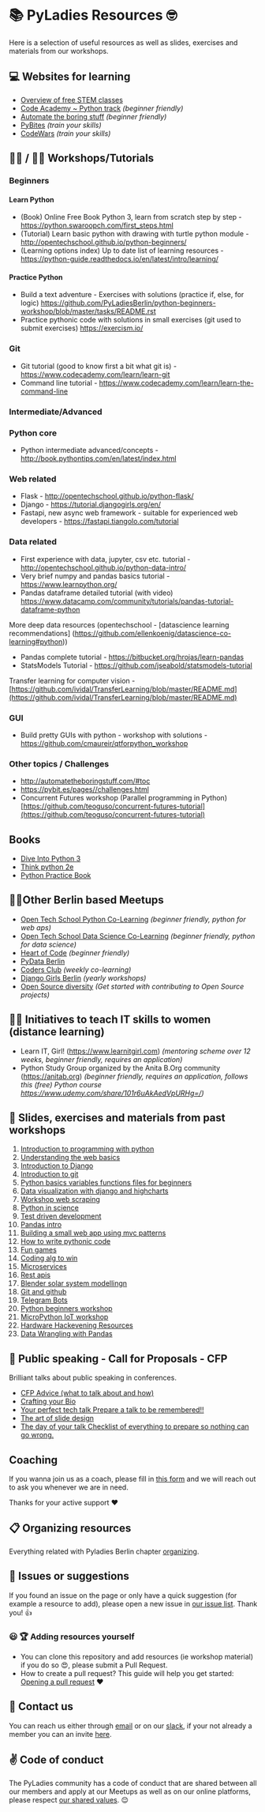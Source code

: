 # 📚 PyLadies Resources 🤓

Here is a selection of useful resources as well as slides, exercises and materials from our workshops.

## :computer: Websites for learning
* [Overview of free STEM classes](https://www.thesimpledollar.com/stem-free-computer-science-classes/)
* [Code Academy ~ Python track](https://www.codecademy.com/catalog/language/python) *(beginner friendly)*
* [Automate the boring stuff](https://automatetheboringstuff.com/) *(beginner friendly)*
* [PyBites](https://pybit.es/pages//challenges.html) *(train your skills)*
* [CodeWars](https://www.codewars.com/dashboard) *(train your skills)*

## 👩‍💻 /  👨‍💻 Workshops/Tutorials
### Beginners
#### Learn Python
* (Book) Online Free Book Python 3, learn from scratch step by step - https://python.swaroopch.com/first_steps.html
* (Tutorial) Learn basic python with drawing with turtle python module - http://opentechschool.github.io/python-beginners/
* (Learning options index) Up to date list of learning resources - https://python-guide.readthedocs.io/en/latest/intro/learning/

#### Practice Python
* Build a text adventure - Exercises with solutions (practice if, else, for logic) https://github.com/PyLadiesBerlin/python-beginners-workshop/blob/master/tasks/README.rst
* Practice pythonic code with solutions in small exercises (git used to submit exercises)  https://exercism.io/

### Git
* Git tutorial (good to know first a bit what git is) - https://www.codecademy.com/learn/learn-git
* Command line tutorial - https://www.codecademy.com/learn/learn-the-command-line

### Intermediate/Advanced

### Python core
* Python intermediate advanced/concepts - http://book.pythontips.com/en/latest/index.html

### Web related
- Flask - http://opentechschool.github.io/python-flask/
- Django - https://tutorial.djangogirls.org/en/
- Fastapi, new async web framework - suitable for experienced web developers - https://fastapi.tiangolo.com/tutorial

### Data related
- First experience with data, jupyter, csv etc. tutorial - http://opentechschool.github.io/python-data-intro/
- Very brief numpy and pandas basics tutorial - https://www.learnpython.org/
- Pandas dataframe detailed tutorial (with video) https://www.datacamp.com/community/tutorials/pandas-tutorial-dataframe-python

More deep data resources (opentechschool - [datascience learning recommendations] (https://github.com/ellenkoenig/datascience-co-learning#python))
- Pandas complete tutorial - https://bitbucket.org/hrojas/learn-pandas
- StatsModels Tutorial - https://github.com/jseabold/statsmodels-tutorial

Transfer learning for computer vision - [https://github.com/ividal/TransferLearning/blob/master/README.md](https://github.com/ividal/TransferLearning/blob/master/README.md)

### GUI
- Build pretty GUIs with python - workshop with solutions - https://github.com/cmaureir/qtforpython_workshop

### Other topics / Challenges
- http://automatetheboringstuff.com/#toc
- https://pybit.es/pages//challenges.html
- Concurrent Futures workshop (Parallel programming in Python) [https://github.com/teoguso/concurrent-futures-tutorial](https://github.com/teoguso/concurrent-futures-tutorial)

## Books
- [Dive Into Python 3](https://diveintopython3.problemsolving.io/)
- [Think python 2e](https://greenteapress.com/wp/think-python-2e/)
- [Python Practice Book](https://anandology.com/python-practice-book/index.html)

## 👩‍💻Other Berlin based Meetups
- [Open Tech School Python Co-Learning](https://www.meetup.com/opentechschool-berlin/) *(beginner friendly, python for web aps)*
- [Open Tech School Data Science Co-Learning](https://www.meetup.com/opentechschool-berlin/) *(beginner friendly, python for data science)*
- [Heart of Code](http://heartofcode.org/) *(beginner friendly)*
- [PyData Berlin](https://www.meetup.com/PyData-Berlin/)
- [Coders Club](https://www.facebook.com/groups/1968788209862149/?multi_permalinks=2151482021592766&notif_id=1535578255867282&notif_t=group_activity) *(weekly co-learning)*
- [Django Girls Berlin](https://djangogirls.org/berlin/) *(yearly workshops)*
- [Open Source diversity](https://opensourcediversity.org/#) *(Get started with contributing to Open Source projects)*

## 👩‍💻 Initiatives to teach IT skills to women (distance learning)
- Learn IT, Girl! (https://www.learnitgirl.com) *(mentoring scheme over 12 weeks, beginner friendly, requires an application)*
- Python Study Group organized by the Anita B.Org community (https://anitab.org) *(beginner friendly, requires an application, follows this (free) Python course https://www.udemy.com/share/101r6uAkAedVpURHg=/)*

## 💾 Slides, exercises and materials from past workshops 

1. [Introduction to programming with python](https://github.com/PyLadiesBerlin/resources/tree/master/workshops/1_introduction_to_programming_with_python)
2. [Understanding the web basics](https://github.com/PyLadiesBerlin/resources/tree/master/workshops/2_understanding_the_web_basics)
3. [Introduction to Django](https://github.com/PyLadiesBerlin/resources/tree/master/workshops/3_introduction_to_django)
4. [Introduction to git](https://github.com/PyLadiesBerlin/resources/tree/master/workshops/4_introduction_to_git)
5. [Python basics variables functions files for beginners](https://github.com/PyLadiesBerlin/resources/tree/master/workshops/5_python_basics_variables_functions_files_for_beginners)
6. [Data visualization with django and highcharts](https://github.com/PyLadiesBerlin/resources/tree/master/workshops/6_data_visualization_with_django_and_highcharts)
7. [Workshop web scraping](https://github.com/PyLadiesBerlin/resources/tree/master/workshops/7_workshop_web_scraping)
8. [Python in science](https://github.com/PyLadiesBerlin/resources/tree/master/workshops/8_python_in_science)
9. [Test driven development](https://github.com/PyLadiesBerlin/resources/tree/master/workshops/9_test_driven_development)
10. [Pandas intro](https://github.com/PyLadiesBerlin/resources/tree/master/workshops/10_pandas_intro)
11. [Building a small web app using mvc patterns](https://github.com/PyLadiesBerlin/resources/tree/master/workshops/11_building_a_small_web_app_using_mvc_patterns)
12. [How to write pythonic code](https://github.com/PyLadiesBerlin/resources/tree/master/workshops/12_how_to_write_pythonic_code)
13. [Fun games](https://github.com/PyLadiesBerlin/resources/tree/master/workshops/13_fun_games)
14. [Coding alg to win](https://github.com/PyLadiesBerlin/resources/tree/master/workshops/14_coding_alg_to_win)
15. [Microservices](https://github.com/PyLadiesBerlin/resources/tree/master/workshops/15_microservices)
16. [Rest apis](https://github.com/PyLadiesBerlin/resources/tree/master/workshops/16_rest_apis)
17. [Blender solar system modellingn](https://github.com/PyLadiesBerlin/resources/tree/master/workshops/17_blender_solar_system_modelling)
18. [Git and github](https://github.com/PyLadiesBerlin/resources/tree/master/workshops/18_git_and_github)
19. [Telegram Bots](https://github.com/PyLadiesBerlin/resources/tree/master/workshops/19_Telegram_Bots)
20. [Python beginners workshop](https://github.com/PyLadiesBerlin/resources/tree/master/workshops/20_python_beginners_workshop)
21. [MicroPython IoT workshop](https://github.com/PyLadiesBerlin/resources/tree/master/workshops/21_Micro_Python_IoT_Workshop)
22. [Hardware Hackevening Resources](https://github.com/PyLadiesBerlin/resources/tree/master/workshops/22_Hardware_hack_evening)
23. [Data Wrangling with Pandas](https://github.com/PyLadiesBerlin/resources/tree/master/workshops/23_Data_Wrangling_Pandas)

## :microphone: Public speaking - Call for Proposals - CFP
Brilliant talks about public speaking in conferences.

 - [CFP Advice (what to talk about and how)](https://www.youtube.com/watch?v=lHIHgauh000)
 - [Crafting your Bio](https://www.youtube.com/watch?v=GPPnvXlVj7w)
 - [Your perfect tech talk Prepare a talk to be remembered!!](https://www.youtube.com/watch?v=AzVr_nsKoZs)
 - [The art of slide design](https://www.youtube.com/watch?v=e5gwEvQah-s)
 - [The day of your talk Checklist of everything to prepare so nothing can go wrong.](https://www.youtube.com/watch?v=m2j6-pjfvuo)
 
##  Coaching

If you wanna join us as a coach, please fill in [this form](https://goo.gl/forms/7XNAb9MhM7EqaZxa2) and we will reach out to 
ask you whenever we are in need. 

Thanks for your active support :heart:

## :clipboard: Organizing resources

Everything related with Pyladies Berlin chapter [organizing](organizing).


## 🐛 Issues or suggestions

If you found an issue on the page or only have a quick suggestion (for example a resource to add), please open a new issue in [our issue list](https://github.com/PyLadiesBerlin/resources/issues). Thank you! 👍


### :smiley: :trophy: Adding resources yourself

- You can clone this repository and add resources (ie workshop material) if you do so :heart_eyes:, please submit a Pull
Request.
- How to create a pull request? This guide will help you get started: [Opening a pull request](https://opensource.guide/how-to-contribute/#opening-a-pull-request) :heart:


## :satellite: Contact us

You can reach us either through [email](berlinpyladies@gmail.com) or on our [slack](https://pyladies-berlin.slack.com), if your not already a member you can an invite [here](https://pyladies-berlin.herokuapp.com/).


## :v: Code of conduct

The PyLadies community has a code of conduct that are shared between all our members and apply at our Meetups as well as on our online platforms, please respect [our shared values](http://www.pyladies.com/CodeOfConduct/). :relieved:
